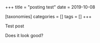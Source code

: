 +++
title = "posting test"
date = 2019-10-08

[taxonomies]
categories = []
tags = []
+++

Test post

<!-- more -->

Does it look good?
